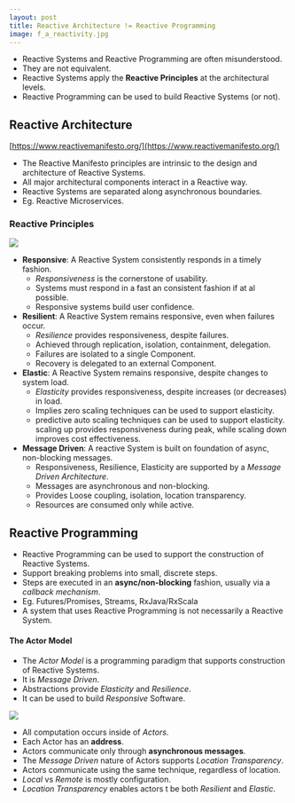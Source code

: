 ```yaml
---
layout: post
title: Reactive Architecture != Reactive Programming
image: f_a_reactivity.jpg
---
```



- Reactive Systems and Reactive Programming are often misunderstood. 
- They are not equivalent.
- Reactive Systems apply the **Reactive Principles** at the architectural levels.
- Reactive Programming can be used to build Reactive Systems (or not).

## Reactive Architecture

[https://www.reactivemanifesto.org/](https://www.reactivemanifesto.org/)

- The Reactive Manifesto principles are intrinsic to the design and architecture of Reactive Systems.
- All major architectural components interact in a Reactive way.
- Reactive Systems are separated along asynchronous boundaries.
- Eg. Reactive Microservices.


### Reactive Principles

![](https://i.imgur.com/lKZahOx.png)

- **Responsive**: A Reactive System consistently responds in a timely fashion.
  - _Responsiveness_ is the cornerstone of usability.
  - Systems must respond in a fast an consistent fashion if at al possible.
  - Responsive systems build user confidence.
- **Resilient**: A Reactive System remains responsive, even when failures occur.
  - _Resilience_ provides responsiveness, despite failures.
  - Achieved through replication, isolation, containment, delegation.
  - Failures are isolated to a single Component.
  - Recovery is delegated to an external Component.
- **Elastic**: A Reactive System remains responsive, despite changes to system load.
  - _Elasticity_ provides responsiveness, despite increases (or decreases) in load.
  - Implies zero scaling techniques can be used to support elasticity.
  - predictive auto scaling techniques can be used to support elasticity.
  scaling up provides responsiveness during peak, while scaling down improves cost effectiveness.
- **Message Driven**: A reactive System is built on foundation of async, non-blocking messages.
  - Responsiveness, Resilience, Elasticity are supported by a _Message Driven Architecture_.
  - Messages are asynchronous and non-blocking.
  - Provides Loose coupling, isolation, location transparency.
  - Resources are consumed only while active.


## Reactive Programming

- Reactive Programming can be used to support the construction of Reactive Systems.
- Support breaking problems into small, discrete steps.
- Steps are executed in an **async/non-blocking** fashion, usually via a _callback mechanism_.
- Eg. Futures/Promises, Streams, RxJava/RxScala
- A system that uses Reactive Programming is not necessarily a Reactive System.

#### The Actor Model
  - The _Actor Model_ is a programming paradigm that supports construction of Reactive Systems.
  - It is _Message Driven_.
  - Abstractions provide _Elasticity_ and _Resilience_.
  - It can be used to build _Responsive_ Software.

![](https://i.imgur.com/J2qDGAf.png)

  - All computation occurs inside of _Actors_.
  - Each Actor has an **address**.
  - Actors communicate only through **asynchronous messages**.
  - The _Message Driven_ nature of Actors supports _Location Transparency_.
  - Actors communicate using the same technique, regardless of location.
  - _Local_ vs _Remote_ is mostly configuration.
  - _Location Transparency_ enables actors t be both _Resilient_ and _Elastic_.

